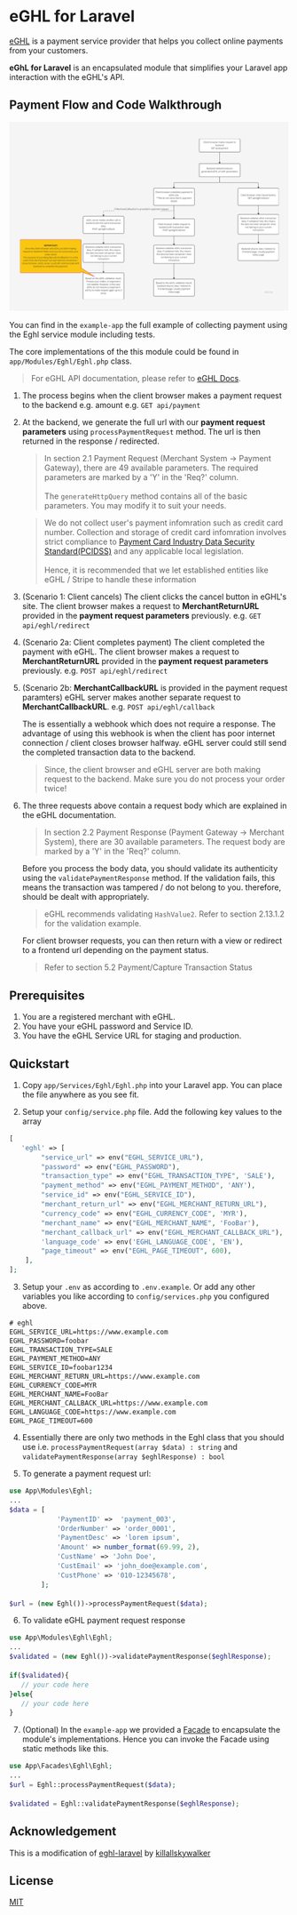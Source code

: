 # eGHL for Laravel

[eGHL](https://www.ghl.com/e-commerce) is a payment service provider that helps you collect online payments from your customers.

**eGhL for Laravel** is an encapsulated module that simplifies your Laravel app interaction with the eGHL's API.

## Payment Flow and Code Walkthrough

![flowchart](/assets/flowchart.png "flowchart")

You can find in the `example-app` the full example of collecting payment using the Eghl service module including tests.

The core implementations of the this module could be found in `app/Modules/Eghl/Eghl.php` class.

> For eGHL API documentation, please refer to [eGHL Docs](https://drive.google.com/file/d/16cdwph5fhVtXfo1uPYhe3knYSQ6MiC0T/view?usp=sharing).

1. The process begins when the client browser makes a payment request to the backend e.g. amount
   e.g. `GET api/payment`

2. At the backend, we generate the full url with our **payment request parameters** using `processPaymentRequest` method. The url is then returned in the response / redirected.

   > In section 2.1 Payment Request (Merchant System -> Payment Gateway), there are 49 available parameters. The required parameters are marked by a 'Y' in the 'Req?' column.<br><br>The `generateHttpQuery` method contains all of the basic parameters. You may modify it to suit your needs.

   > We do not collect user's payment infomration such as credit card number. Collection and storage of credit card infomration involves strict compliance to [Payment Card Industry Data Security Standard(PCIDSS)](https://www.pcidssguide.com/pci-requirements-for-storing-credit-card-information/) and any applicable local legislation.<br><br>Hence, it is recommended that we let established entities like eGHL / Stripe to handle these information

3. (Scenario 1: Client cancels) The client clicks the cancel button in eGHL's site. The client browser makes a request to **MerchantReturnURL** provided in the **payment request parameters** previously. e.g. `GET api/eghl/redirect`

4. (Scenario 2a: Client completes payment) The client completed the payment with eGHL. The client browser makes a request to **MerchantReturnURL** provided in the **payment request parameters** previously. e.g. `POST api/eghl/redirect`

5. (Scenario 2b: **MerchantCallbackURL** is provided in the payment request paramters) eGHL server makes another separate request to **MerchantCallbackURL**. e.g. `POST api/eghl/callback`

   The is essentially a webhook which does not require a response. The advantage of using this webhook is when the client has poor internet connection / client closes browser halfway. eGHL server could still send the completed transaction data to the backend.

   > Since, the client browser and eGHL server are both making request to the backend. Make sure you do not process your order twice!

6. The three requests above contain a request body which are explained in the eGHL documentation.

   > In section 2.2 Payment Response (Payment Gateway -> Merchant System), there are 30 available parameters. The request body are marked by a 'Y' in the 'Req?' column.

   Before you process the body data, you should validate its authenticity using the `validatePaymentResponse` method. If the validation fails, this means the transaction was tampered / do not belong to you. therefore, should be dealt with appropriately.

   > eGHL recommends validating `HashValue2`. Refer to section 2.13.1.2 for the validation example.

   For client browser requests, you can then return with a view or redirect to a frontend url depending on the payment status.

   > Refer to section 5.2 Payment/Capture Transaction Status

## Prerequisites

1. You are a registered merchant with eGHL.
2. You have your eGHL password and Service ID.
3. You have the eGHL Service URL for staging and production.

## Quickstart

1. Copy `app/Services/Eghl/Eghl.php` into your Laravel app. You can place the file anywhere as you see fit.

2. Setup your `config/service.php` file. Add the following key values to the array

```php
[
   'eghl' => [
        "service_url" => env("EGHL_SERVICE_URL"),
        "password" => env("EGHL_PASSWORD"),
        "transaction_type" => env("EGHL_TRANSACTION_TYPE", 'SALE'),
        "payment_method" => env("EGHL_PAYMENT_METHOD", 'ANY'),
        "service_id" => env("EGHL_SERVICE_ID"),
        "merchant_return_url" => env("EGHL_MERCHANT_RETURN_URL"),
        "currency_code" => env("EGHL_CURRENCY_CODE", 'MYR'),
        "merchant_name" => env("EGHL_MERCHANT_NAME", 'FooBar'),
        "merchant_callback_url" => env("EGHL_MERCHANT_CALLBACK_URL"),
        'language_code' => env('EGHL_LANGUAGE_CODE', 'EN'),
        "page_timeout" => env("EGHL_PAGE_TIMEOUT", 600),
    ],
];
```

3. Setup your `.env` as according to `.env.example`. Or add any other variables you like according to `config/services.php` you configured above.

```
# eghl
EGHL_SERVICE_URL=https://www.example.com
EGHL_PASSWORD=foobar
EGHL_TRANSACTION_TYPE=SALE
EGHL_PAYMENT_METHOD=ANY
EGHL_SERVICE_ID=foobar1234
EGHL_MERCHANT_RETURN_URL=https://www.example.com
EGHL_CURRENCY_CODE=MYR
EGHL_MERCHANT_NAME=FooBar
EGHL_MERCHANT_CALLBACK_URL=https://www.example.com
EGHL_LANGUAGE_CODE=https://www.example.com
EGHL_PAGE_TIMEOUT=600
```

4. Essentially there are only two methods in the Eghl class that you should use i.e.
   `processPaymentRequest(array $data) : string` and `validatePaymentResponse(array $eghlResponse) : bool`

5. To generate a payment request url:

```php
use App\Modules\Eghl;
...
$data = [
            'PaymentID' =>  'payment_003',
            'OrderNumber' => 'order_0001',
            'PaymentDesc' => 'lorem ipsum',
            'Amount' => number_format(69.99, 2),
            'CustName' => 'John Doe',
            'CustEmail' => 'john_doe@example.com',
            'CustPhone' => '010-12345678',
        ];

$url = (new Eghl())->processPaymentRequest($data);

```

6. To validate eGHL payment request response

```php
use App\Modules\Eghl\Eghl;
...
$validated = (new Eghl())->validatePaymentResponse($eghlResponse);

if($validated){
   // your code here
}else{
   // your code here
}
```

7. (Optional) In the `example-app` we provided a [Facade](https://laravel.com/docs/8.x/facades#main-content) to encapsulate the module's implementations. Hence you can invoke the Facade using static methods like this.

```php
use App\Facades\Eghl\Eghl;
...
$url = Eghl::processPaymentRequest($data);

$validated = Eghl::validatePaymentResponse($eghlResponse);
```

## Acknowledgement

This is a modification of [eghl-laravel](https://github.com/killallskywalker/eghl-laravel) by [killallskywalker](https://github.com/killallskywalker)

## License

[MIT](https://github.com/junyang-chin/eghl-for-laravel/blob/main/LICENSE.md)
